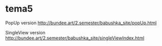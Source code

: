 # tema5

PopUp version
http://bundee.art/2.semester/babushka_site/popUp.html

SingleView version
http://bundee.art/2.semester/babushka_site/singleViewIndex.html
